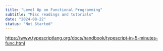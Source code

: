 ```yaml
---
title: "Level Up on Functional Programming"
subtitle: "Misc readings and tutorials"
date: "2024-08-22"
status: "Not Started"
---
```


https://www.typescriptlang.org/docs/handbook/typescript-in-5-minutes-func.html
